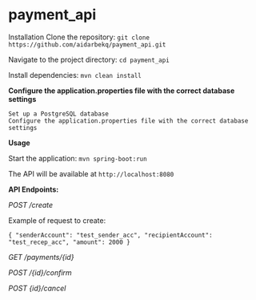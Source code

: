 # payment_api
Installation
Clone the repository: `git clone https://github.com/aidarbekq/payment_api.git`  

Navigate to the project directory: `cd payment_api`  

Install dependencies: `mvn clean install`


**Configure the application.properties file with the correct database settings**

    Set up a PostgreSQL database
    Configure the application.properties file with the correct database settings


**Usage**

Start the application: `mvn spring-boot:run`



The API will be available at `http://localhost:8080`  


**API Endpoints:**  

_POST /create_  

Example of request to create:  

`{
"senderAccount": "test_sender_acc",
"recipientAccount": "test_recep_acc",
"amount": 2000
}`  
  




_GET  /payments/{id}_  
  

_POST  /{id}/confirm_  

_POST {id}/cancel_  






